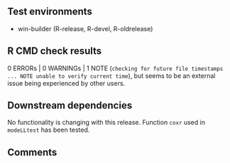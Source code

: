 ## Test environments
* win-builder (R-release, R-devel, R-oldrelease)

## R CMD check results
0 ERRORs | 0 WARNINGs | 1 NOTE (`checking for future file timestamps ... NOTE unable to verify current time`), but seems to be an external issue being experienced by other users.

## Downstream dependencies
No functionality is changing with this release. Function `coxr` used in `modeLLtest` has been tested. 

## Comments


